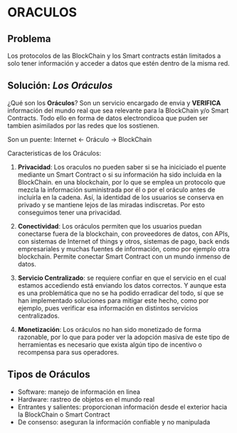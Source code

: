 # ORACULOS

## Problema

Los protocolos de las BlockChain y los Smart contracts están limitados a solo tener información y acceder a datos que estén dentro de la misma red.

## Solución: _Los Oráculos_

¿Qué son los **Oráculos**?
Son un servicio encargado de envia y **VERIFICA** información del mundo real que sea relevante para la BlockChain y/o Smart Contracts. Todo ello en forma de datos electrondicoa que puden ser tambien asimilados por las redes que los sostienen.

Son un puente: Internet <- Oráculo -> BlockChain

Caracteristicas de los Oráculos:

1. **Privacidad**: Los oraculos no pueden saber si se ha iniciciado el puente mediante un Smart Contract o si su información ha sido incluida en la BlockChain. en una blockchain, por lo que se emplea un protocolo que mezcla la información suministrada por él o por el oráculo antes de incluirla en la cadena.
   Así, la identidad de los usuarios se conserva en privado y se mantiene lejos de las miradas indiscretas. Por esto conseguimos tener una privacidad.

2. **Conectividad**: Los oráculos permiten que los usuarios puedan conectarse fuera de la blockchain, con proveedores de datos, con APIs, con sistemas de Internet of things y otros, sistemas de pago, back ends empresariales y muchas fuentes de información, como por ejemplo otra blockchain. Permite conectar Smart Contract con un mundo inmenso de datos.
3. **Servicio Centralizado**: se requiere confiar en que el servicio en el cual estamos accediendo está enviando los datos correctos. Y aunque esta es una problemática que no se ha podido erradicar del todo, sí que se han implementado soluciones para mitigar este hecho, como por ejemplo, pues verificar esa información en distintos servicios centralizados.
4. **Monetización**: Los oráculos no han sido monetizado de forma razonable, por lo que para poder ver la adopción masiva de este tipo de herramientas es necesario que exista algún tipo de incentivo o recompensa para sus operadores.

## Tipos de Oráculos

- Software: manejo de información en linea
- Hardware: rastreo de objetos en el mundo real
- Entrantes y salientes: proporcionan información desde el exterior hacia la BlockChain o Smart Contract
- De consenso: aseguran la información confiable y no manipulada
